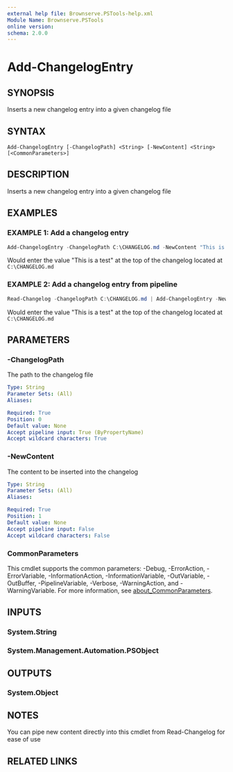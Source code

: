 ```yaml
---
external help file: Brownserve.PSTools-help.xml
Module Name: Brownserve.PSTools
online version:
schema: 2.0.0
---
```


# Add-ChangelogEntry

## SYNOPSIS
Inserts a new changelog entry into a given changelog file

## SYNTAX

```
Add-ChangelogEntry [-ChangelogPath] <String> [-NewContent] <String> [<CommonParameters>]
```

## DESCRIPTION
Inserts a new changelog entry into a given changelog file

## EXAMPLES

### EXAMPLE 1: Add a changelog entry
```powershell
Add-ChangelogEntry -ChangelogPath C:\CHANGELOG.md -NewContent "This is a test"
```

Would enter the value "This is a test" at the top of the changelog located at `C:\CHANGELOG.md`

### EXAMPLE 2: Add a changelog entry from pipeline
```powershell
Read-Changelog -ChangelogPath C:\CHANGELOG.md | Add-ChangelogEntry -NewContent "This is a test"
```

Would enter the value "This is a test" at the top of the changelog located at `C:\CHANGELOG.md`

## PARAMETERS

### -ChangelogPath
The path to the changelog file

```yaml
Type: String
Parameter Sets: (All)
Aliases:

Required: True
Position: 0
Default value: None
Accept pipeline input: True (ByPropertyName)
Accept wildcard characters: True
```

### -NewContent
The content to be inserted into the changelog

```yaml
Type: String
Parameter Sets: (All)
Aliases:

Required: True
Position: 1
Default value: None
Accept pipeline input: False
Accept wildcard characters: False
```

### CommonParameters
This cmdlet supports the common parameters: -Debug, -ErrorAction, -ErrorVariable, -InformationAction, -InformationVariable, -OutVariable, -OutBuffer, -PipelineVariable, -Verbose, -WarningAction, and -WarningVariable. For more information, see [about_CommonParameters](http://go.microsoft.com/fwlink/?LinkID=113216).

## INPUTS

### System.String
### System.Management.Automation.PSObject
## OUTPUTS

### System.Object
## NOTES
You can pipe new content directly into this cmdlet from Read-Changelog for ease of use

## RELATED LINKS

